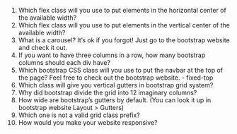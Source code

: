 1. Which flex class will you use to put elements in the horizontal center of the available width?
2. Which flex class will you use to put elements in the vertical center of the available width?
3. What is a carousel? It’s ok if you forgot! Just go to the bootstrap website and check it out.
4. If you want to have three columns in a row, how many bootstrap columns should each div have? 
5. Which bootstrap CSS class will you use to put the navbar at the top of the page? Feel free to check out the bootstrap website. - fixed-top
6. Which class will give you vertical gutters in bootstrap grid system?
7. Why did bootstrap divide the grid into 12 imaginary columns?
8. How wide are bootstrap’s gutters by default. (You can look it up in bootstrap website Layout > Gutters)
9. Which one is not a valid grid class prefix?
10. How would you make your website responsive?

